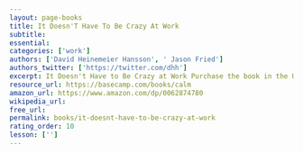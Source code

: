 ```yaml
---
layout: page-books
title: It Doesn'T Have To Be Crazy At Work
subtitle: 
essential: 
categories: ['work']
authors: ['David Heinemeier Hansson', ' Jason Fried']
authors_twitter: ['https://twitter.com/dhh']
excerpt: It Doesn't Have to Be Crazy at Work Purchase the book in the US Get some “It Doesn't Have to Be Crazy at Work” merch “It’s crazy at work.” How often have you heard that. Or said it yourself.
resource_url: https://basecamp.com/books/calm
amazon_url: https://www.amazon.com/dp/0062874780
wikipedia_url: 
free_url: 
permalink: books/it-doesnt-have-to-be-crazy-at-work
rating_order: 10
lesson: ['']
---
```

